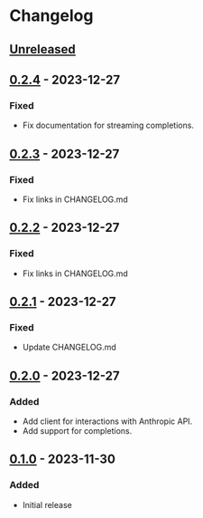 # Changelog

## [Unreleased]

## [0.2.4] - 2023-12-27

### Fixed

- Fix documentation for streaming completions.

## [0.2.3] - 2023-12-27

### Fixed

- Fix links in CHANGELOG.md

## [0.2.2] - 2023-12-27

### Fixed

- Fix links in CHANGELOG.md

## [0.2.1] - 2023-12-27

### Fixed

- Update CHANGELOG.md

## [0.2.0] - 2023-12-27

### Added

- Add client for interactions with Anthropic API.
- Add support for completions.

## [0.1.0] - 2023-11-30

### Added

- Initial release

[Unreleased]: https://github.com/dickdavis/anthropic-rb/compare/v0.2.4...HEAD
[0.2.4]: https://github.com/dickdavis/anthropic-rb/compare/v0.2.3...v0.2.4
[0.2.3]: https://github.com/dickdavis/anthropic-rb/compare/v0.2.2...v0.2.3
[0.2.2]: https://github.com/dickdavis/anthropic-rb/compare/v0.2.1...v0.2.2
[0.2.1]: https://github.com/dickdavis/anthropic-rb/compare/v0.2.0...v0.2.1
[0.2.0]: https://github.com/dickdavis/anthropic-rb/compare/v0.1.0...v0.2.0
[0.1.0]: https://github.com/dickdavis/anthropic-rb/releases/tag/v0.1.0
